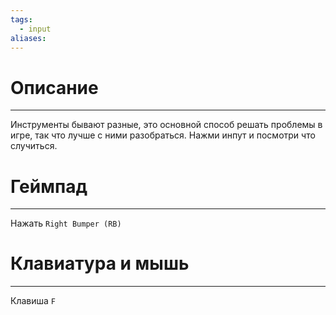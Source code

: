 ```yaml
---
tags:
  - input
aliases:
---
```

# Описание
___
Инструменты бывают разные, это основной способ решать проблемы в игре, так что лучше с ними разобраться. Нажми инпут и посмотри что случиться.
# Геймпад
___
Нажать `Right Bumper (RB)`
# Клавиатура и мышь
___
Клавиша `F`